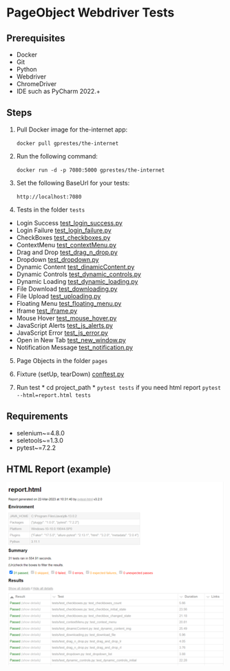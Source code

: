 # PageObject Webdriver Tests
## Prerequisites
* Docker
* Git
* Python
* Webdriver
* ChromeDriver
* IDE such as PyCharm 2022.+
## Steps
1. Pull Docker image for the-internet app:
  
    `docker pull gprestes/the-internet`
  
2. Run the following command: 

    `docker run -d -p 7080:5000 gprestes/the-internet`
  
3. Set the following BaseUrl for your tests:

   `http://localhost:7080`

4. Tests in the folder `tests`


  *    Login Success  [test_login_success.py](https://github.com/alexkuzh/Dotdashcom/blob/main/tests/test_login_success.py)
  *    Login Failure  [test_login_failure.py](https://github.com/alexkuzh/Dotdashcom/blob/main/tests/test_login_failure.py)
  *    CheckBoxes  [test_checkboxes.py ](https://github.com/alexkuzh/Dotdashcom/blob/main/tests/test_checkboxes.py)
  *    ContextMenu  [test_contextMenu.py](https://github.com/alexkuzh/Dotdashcom/blob/main/tests/test_contextMenu.py)
  *    Drag and Drop  [test_drag_n_drop.py](https://github.com/alexkuzh/Dotdashcom/blob/main/tests/test_drag_n_drop.py)
  *    Dropdown  [test_dropdown.py](https://github.com/alexkuzh/Dotdashcom/blob/main/tests/test_dropdown.py)
  *    Dynamic Content  [test_dinamicContent.py ](https://github.com/alexkuzh/Dotdashcom/blob/main/tests/test_dinamicContent.py)
  *    Dynamic Controls  [test_dynamic_controls.py](https://github.com/alexkuzh/Dotdashcom/blob/main/tests/test_dynamic_controls.py)
  *    Dynamic Loading  [test_dynamic_loading.py](https://github.com/alexkuzh/Dotdashcom/blob/main/tests/test_dynamic_loading.py)
  *    File Download  [test_downloading.py](https://github.com/alexkuzh/Dotdashcom/blob/main/tests/test_downloading.py)
  *    File Upload  [test_uploading.py](https://github.com/alexkuzh/Dotdashcom/blob/main/tests/test_uploading.py)
  *    Floating Menu  [test_floating_menu.py](https://github.com/alexkuzh/Dotdashcom/blob/main/tests/test_floating_menu.py)
  *    Iframe  [test_iframe.py ](https://github.com/alexkuzh/Dotdashcom/blob/main/tests/test_iframe.py)
  *    Mouse Hover  [test_mouse_hover.py](https://github.com/alexkuzh/Dotdashcom/blob/main/tests/test_mouse_hover.py)
  *    JavaScript Alerts  [test_js_alerts.py](https://github.com/alexkuzh/Dotdashcom/blob/main/tests/test_js_alerts.py)
  *    JavaScript Error  [test_js_error.py](https://github.com/alexkuzh/Dotdashcom/blob/main/tests/test_js_error.py)
  *    Open in New Tab  [test_new_window.py ](https://github.com/alexkuzh/Dotdashcom/blob/main/tests/test_new_window.py)
  *    Notification Message  [test_notification.py](https://github.com/alexkuzh/Dotdashcom/blob/main/tests/test_notification.py)

5. Page Objects in the folder `pages`

6. Fixture (setUp, tearDown) [conftest.py](https://github.com/alexkuzh/Dotdashcom/blob/main/conftest.py)

7. Run test 
        * cd project_path
        * `pytest tests` if you need html report `pytest --html=report.html tests`

## Requirements
* selenium~=4.8.0
* seletools~=1.3.0
* pytest~=7.2.2

## HTML Report (example)
![html screenshot](https://github.com/alexkuzh/Dotdashcom/blob/main/report-html.png)
